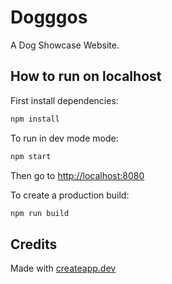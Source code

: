 # Dogggos

A Dog Showcase Website.

## How to run on localhost

First install dependencies:

```sh
npm install
```

To run in dev mode mode:

```sh
npm start
```

Then go to <http://localhost:8080>

To create a production build:

```sh
npm run build
```

## Credits

Made with [createapp.dev](https://createapp.dev/)
